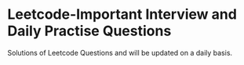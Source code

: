 # Leetcode-Important Interview and Daily Practise Questions
Solutions of Leetcode Questions and will be updated on a daily basis.
